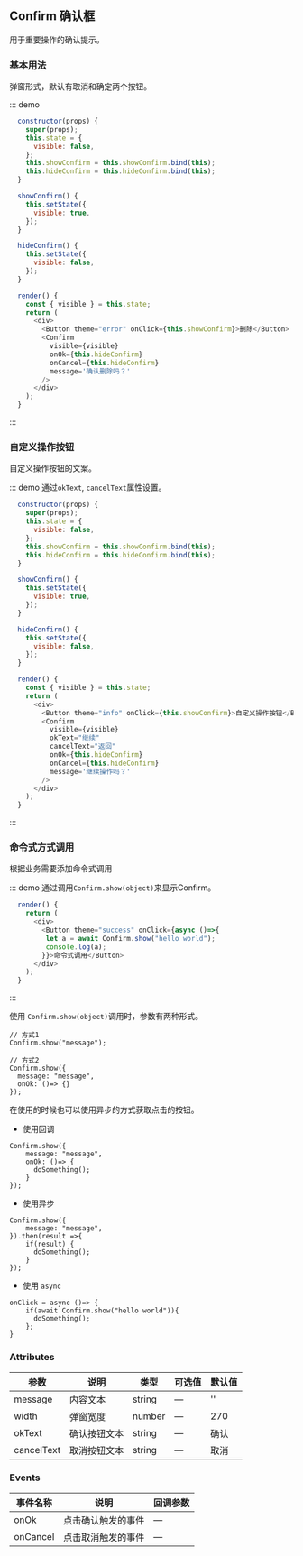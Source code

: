 ## Confirm 确认框

用于重要操作的确认提示。

### 基本用法

弹窗形式，默认有取消和确定两个按钮。

::: demo
```js
  constructor(props) {
    super(props);
    this.state = {
      visible: false,
    };
    this.showConfirm = this.showConfirm.bind(this);
    this.hideConfirm = this.hideConfirm.bind(this);
  }

  showConfirm() {
    this.setState({
      visible: true,
    });
  }

  hideConfirm() {
    this.setState({
      visible: false,
    });
  }

  render() {
    const { visible } = this.state;
    return (
      <div>
        <Button theme="error" onClick={this.showConfirm}>删除</Button>
        <Confirm
          visible={visible}
          onOk={this.hideConfirm}
          onCancel={this.hideConfirm}
          message='确认删除吗？'
        />
      </div>
    );
  }
```
:::

### 自定义操作按钮

自定义操作按钮的文案。

::: demo 通过`okText`, `cancelText`属性设置。
```js
  constructor(props) {
    super(props);
    this.state = {
      visible: false,
    };
    this.showConfirm = this.showConfirm.bind(this);
    this.hideConfirm = this.hideConfirm.bind(this);
  }

  showConfirm() {
    this.setState({
      visible: true,
    });
  }

  hideConfirm() {
    this.setState({
      visible: false,
    });
  }

  render() {
    const { visible } = this.state;
    return (
      <div>
        <Button theme="info" onClick={this.showConfirm}>自定义操作按钮</Button>
        <Confirm
          visible={visible}
          okText="继续"
          cancelText="返回"
          onOk={this.hideConfirm}
          onCancel={this.hideConfirm}
          message='继续操作吗？'
        />
      </div>
    );
  }
```
:::

###  命令式方式调用

根据业务需要添加命令式调用

::: demo 通过调用`Confirm.show(object)`来显示Confirm。
```js
  render() {
    return (
      <div>
        <Button theme="success" onClick={async ()=>{
         let a = await Confirm.show("hello world");
         console.log(a);
        }}>命令式调用</Button>
      </div>
    );
  }
```
:::

使用 `Confirm.show(object)`调用时，参数有两种形式。
```
// 方式1
Confirm.show("message");

// 方式2
Confirm.show({
  message: "message",
  onOk: ()=> {}
});
```

在使用的时候也可以使用异步的方式获取点击的按钮。

+ 使用回调
```
Confirm.show({
    message: "message",
    onOk: ()=> {
      doSomething();
    }
});
```
+ 使用异步
```
Confirm.show({
    message: "message",
}).then(result =>{
    if(result) {
      doSomething();
    }
});
```
+ 使用 `async`
```
onClick = async ()=> {
    if(await Confirm.show("hello world")){
      doSomething();
    };
}
```

### Attributes
| 参数      | 说明          | 类型      | 可选值                           | 默认值  |
|---------- |-------------- |---------- |--------------------------------  |-------- |
| message | 内容文本 | string | — | '' |
| width | 弹窗宽度 | number | — | 270 |
| okText | 确认按钮文本 | string | — | 确认 |
| cancelText | 取消按钮文本 | string | — | 取消 |


### Events
| 事件名称 | 说明 | 回调参数 |
|---------- |-------- |---------- |
| onOk | 点击确认触发的事件 | — |
| onCancel | 点击取消触发的事件 | — |
